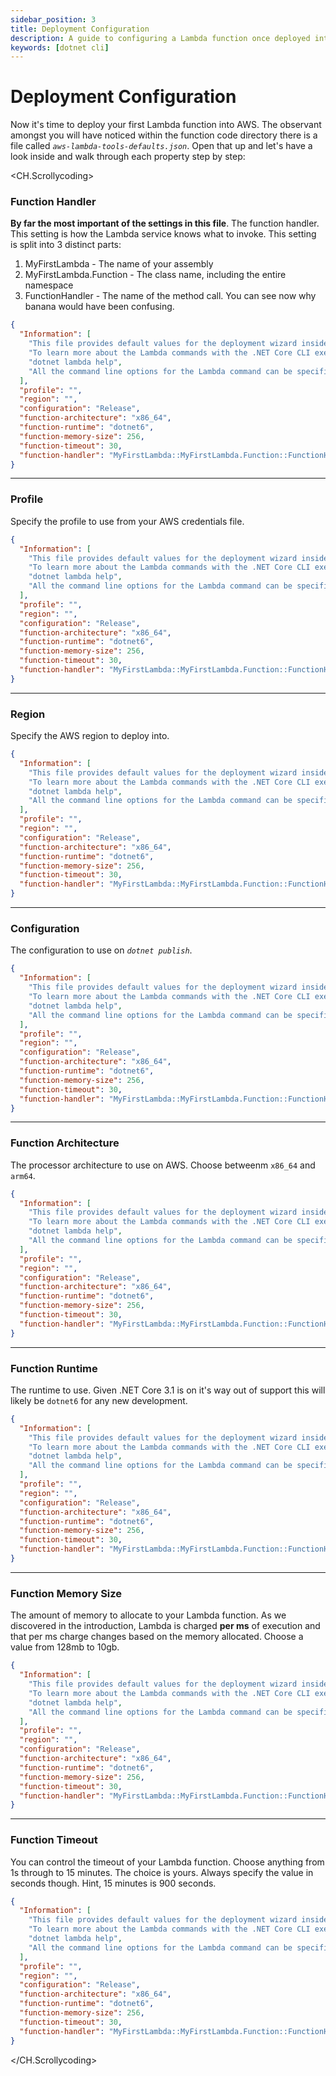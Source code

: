 ```yaml
---
sidebar_position: 3
title: Deployment Configuration
description: A guide to configuring a Lambda function once deployed into the cloud
keywords: [dotnet cli]
---
```


# Deployment Configuration

Now it's time to deploy your first Lambda function into AWS. The observant amongst you will have noticed within the function code directory there is a file called _`aws-lambda-tools-defaults.json`_. Open that up and let's have a look inside and walk through each property step by step:

<CH.Scrollycoding>


### Function Handler
**By far the most important of the settings in this file**. The function handler. This setting is how the Lambda service knows what to invoke. This setting is split into 3 distinct parts:

1. MyFirstLambda - The name of your assembly
2. MyFirstLambda.Function - The class name, including the entire namespace
3. FunctionHandler - The name of the method call. You can see now why banana would have been confusing.

```json aws-lambda-tools-defaults.json focus=15
{
  "Information": [
    "This file provides default values for the deployment wizard inside Visual Studio and the AWS Lambda commands added to the .NET Core CLI.",
    "To learn more about the Lambda commands with the .NET Core CLI execute the following command at the command line in the project root directory.",
    "dotnet lambda help",
    "All the command line options for the Lambda command can be specified in this file."
  ],
  "profile": "",
  "region": "",
  "configuration": "Release",
  "function-architecture": "x86_64",
  "function-runtime": "dotnet6",
  "function-memory-size": 256,
  "function-timeout": 30,
  "function-handler": "MyFirstLambda::MyFirstLambda.Function::FunctionHandler"
}
```

---

### Profile
Specify the profile to use from your AWS credentials file.

```json aws-lambda-tools-defaults.json focus=8
{
  "Information": [
    "This file provides default values for the deployment wizard inside Visual Studio and the AWS Lambda commands added to the .NET Core CLI.",
    "To learn more about the Lambda commands with the .NET Core CLI execute the following command at the command line in the project root directory.",
    "dotnet lambda help",
    "All the command line options for the Lambda command can be specified in this file."
  ],
  "profile": "",
  "region": "",
  "configuration": "Release",
  "function-architecture": "x86_64",
  "function-runtime": "dotnet6",
  "function-memory-size": 256,
  "function-timeout": 30,
  "function-handler": "MyFirstLambda::MyFirstLambda.Function::FunctionHandler"
}
```

---

### Region
Specify the AWS region to deploy into.

```json aws-lambda-tools-defaults.json focus=9
{
  "Information": [
    "This file provides default values for the deployment wizard inside Visual Studio and the AWS Lambda commands added to the .NET Core CLI.",
    "To learn more about the Lambda commands with the .NET Core CLI execute the following command at the command line in the project root directory.",
    "dotnet lambda help",
    "All the command line options for the Lambda command can be specified in this file."
  ],
  "profile": "",
  "region": "",
  "configuration": "Release",
  "function-architecture": "x86_64",
  "function-runtime": "dotnet6",
  "function-memory-size": 256,
  "function-timeout": 30,
  "function-handler": "MyFirstLambda::MyFirstLambda.Function::FunctionHandler"
}
```
---

### Configuration
The configuration to use on _`dotnet publish`_.

```json aws-lambda-tools-defaults.json focus=10
{
  "Information": [
    "This file provides default values for the deployment wizard inside Visual Studio and the AWS Lambda commands added to the .NET Core CLI.",
    "To learn more about the Lambda commands with the .NET Core CLI execute the following command at the command line in the project root directory.",
    "dotnet lambda help",
    "All the command line options for the Lambda command can be specified in this file."
  ],
  "profile": "",
  "region": "",
  "configuration": "Release",
  "function-architecture": "x86_64",
  "function-runtime": "dotnet6",
  "function-memory-size": 256,
  "function-timeout": 30,
  "function-handler": "MyFirstLambda::MyFirstLambda.Function::FunctionHandler"
}
```

---

### Function Architecture
The processor architecture to use on AWS. Choose betweenm `x86_64` and `arm64`.

```json aws-lambda-tools-defaults.json focus=11
{
  "Information": [
    "This file provides default values for the deployment wizard inside Visual Studio and the AWS Lambda commands added to the .NET Core CLI.",
    "To learn more about the Lambda commands with the .NET Core CLI execute the following command at the command line in the project root directory.",
    "dotnet lambda help",
    "All the command line options for the Lambda command can be specified in this file."
  ],
  "profile": "",
  "region": "",
  "configuration": "Release",
  "function-architecture": "x86_64",
  "function-runtime": "dotnet6",
  "function-memory-size": 256,
  "function-timeout": 30,
  "function-handler": "MyFirstLambda::MyFirstLambda.Function::FunctionHandler"
}
```

---

### Function Runtime
The runtime to use. Given .NET Core 3.1 is on it's way out of support this will likely be `dotnet6` for any new development.

```json aws-lambda-tools-defaults.json focus=12
{
  "Information": [
    "This file provides default values for the deployment wizard inside Visual Studio and the AWS Lambda commands added to the .NET Core CLI.",
    "To learn more about the Lambda commands with the .NET Core CLI execute the following command at the command line in the project root directory.",
    "dotnet lambda help",
    "All the command line options for the Lambda command can be specified in this file."
  ],
  "profile": "",
  "region": "",
  "configuration": "Release",
  "function-architecture": "x86_64",
  "function-runtime": "dotnet6",
  "function-memory-size": 256,
  "function-timeout": 30,
  "function-handler": "MyFirstLambda::MyFirstLambda.Function::FunctionHandler"
}
```

---

### Function Memory Size
The amount of memory to allocate to your Lambda function. As we discovered in the introduction, Lambda is charged **per ms** of execution and that per ms charge changes based on the memory allocated. Choose a value from 128mb to 10gb.

```json aws-lambda-tools-defaults.json focus=13
{
  "Information": [
    "This file provides default values for the deployment wizard inside Visual Studio and the AWS Lambda commands added to the .NET Core CLI.",
    "To learn more about the Lambda commands with the .NET Core CLI execute the following command at the command line in the project root directory.",
    "dotnet lambda help",
    "All the command line options for the Lambda command can be specified in this file."
  ],
  "profile": "",
  "region": "",
  "configuration": "Release",
  "function-architecture": "x86_64",
  "function-runtime": "dotnet6",
  "function-memory-size": 256,
  "function-timeout": 30,
  "function-handler": "MyFirstLambda::MyFirstLambda.Function::FunctionHandler"
}
```

---

### Function Timeout
You can control the timeout of your Lambda function. Choose anything from 1s through to 15 minutes. The choice is yours. Always specify the value in seconds though. Hint, 15 minutes is 900 seconds.

```json aws-lambda-tools-defaults.json focus=14
{
  "Information": [
    "This file provides default values for the deployment wizard inside Visual Studio and the AWS Lambda commands added to the .NET Core CLI.",
    "To learn more about the Lambda commands with the .NET Core CLI execute the following command at the command line in the project root directory.",
    "dotnet lambda help",
    "All the command line options for the Lambda command can be specified in this file."
  ],
  "profile": "",
  "region": "",
  "configuration": "Release",
  "function-architecture": "x86_64",
  "function-runtime": "dotnet6",
  "function-memory-size": 256,
  "function-timeout": 30,
  "function-handler": "MyFirstLambda::MyFirstLambda.Function::FunctionHandler"
}
```
</CH.Scrollycoding>